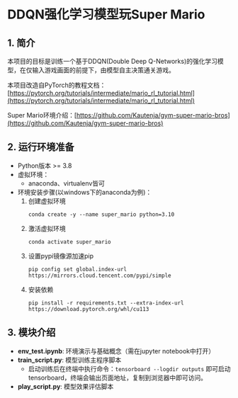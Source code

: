 # DDQN强化学习模型玩Super Mario 

## 1. 简介

本项目的目标是训练一个基于DDQN(Double Deep Q-Networks)的强化学习模型，在仅输入游戏画面的前提下，由模型自主决策通关游戏。
 
本项目改造自PyTorch的教程文档：[https://pytorch.org/tutorials/intermediate/mario_rl_tutorial.html](https://pytorch.org/tutorials/intermediate/mario_rl_tutorial.html)

Super Mario环境介绍：[https://github.com/Kautenja/gym-super-mario-bros](https://github.com/Kautenja/gym-super-mario-bros)

## 2. 运行环境准备

- Python版本 >= 3.8 
- 虚拟环境：
  - anaconda、virtualenv皆可
- 环境安装步骤(以windows下的anaconda为例)：
  1. 创建虚拟环境
      ```shell
      conda create -y --name super_mario python=3.10
      ```
  2. 激活虚拟环境
      ```shell
      conda activate super_mario
      ```
  3. 设置pypi镜像源加速pip
      ```shell
      pip config set global.index-url https://mirrors.cloud.tencent.com/pypi/simple
      ```
  4. 安装依赖
      ```shell
      pip install -r requirements.txt --extra-index-url https://download.pytorch.org/whl/cu113  
      ```

## 3. 模块介绍

- **env_test.ipynb**: 环境演示与基础概念（需在jupyter notebook中打开）
- **train_script.py**: 模型训练主程序脚本
  - 启动训练后在终端中执行命令：``tensorboard --logdir outputs`` 即可启动tensorboard，终端会输出页面地址，复制到浏览器中即可访问。
- **play_script.py**: 模型效果评估脚本